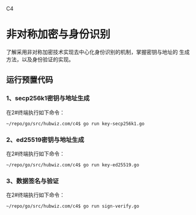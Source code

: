 C4
# 非对称加密与身份识别

了解采用非对称加密技术实现去中心化身份识别的机制，掌握密钥与地址的
生成方法，以及身份验证的实现。

## 运行预置代码

### 1、secp256k1密钥与地址生成

在2#终端执行如下命令：

```
~/repo/go/src/hubwiz.com/c4$ go run key-secp256k1.go
```

### 2、ed25519密钥与地址生成

在2#终端执行如下命令：

```
~/repo/go/src/hubwiz.com/c4$ go run key-ed25519.go
```

### 3、数据签名与验证

在2#终端执行如下命令：

```
~/repo/go/src/hubwiz.com/c4$ go run sign-verify.go
```


